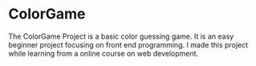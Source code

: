 # ColorGame
The ColorGame Project is a basic color guessing game. It is an easy beginner project focusing on front end programming. 
I made this project while learning from a online course on web development.
